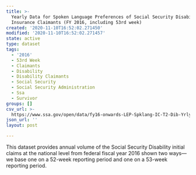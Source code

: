 ```yaml
---
title: >-
  Yearly Data for Spoken Language Preferences of Social Security Disability
  Insurance Claimants (FY 2016, including 53rd week)
created: '2020-11-10T16:52:02.271450'
modified: '2020-11-10T16:52:02.271457'
state: active
type: dataset
tags:
  - '2016'
  - 53rd Week
  - Claimants
  - Disability
  - Disability Claimants
  - Social Security
  - Social Security Administration
  - Ssa
  - Survivor
groups: []
csv_url: >-
  https://www.ssa.gov/open/data/fy16-onwards-LEP-Spklang-IC-T2-Dib-Yrly-53rdweek.csv
json_url: ''
layout: post

---
```

This dataset provides annual volume of the Social Security Disability initial claims at the national level from federal fiscal year 2016 shown two ways—we base one on a 52-week reporting period and one on a 53-week reporting period.
